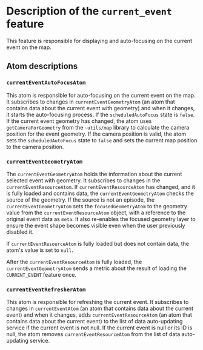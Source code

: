 # Description of the `current_event` feature

This feature is responsible for displaying and auto-focusing on the current event on the map.

## Atom descriptions

### `currentEventAutoFocusAtom`

This atom is responsible for auto-focusing on the current event on the map. It subscribes to changes in `currentEventGeometryAtom` (an atom that contains data about the current event with geometry) and when it changes, it starts the auto-focusing process. If the `scheduledAutoFocus` state is `false`.
If the current event geometry has changed, the atom uses `getCameraForGeometry` from the `~utils/map` library to calculate the camera position for the event geometry. If the camera position is valid, the atom sets the `scheduledAutoFocus` state to `false` and sets the current map position to the camera position.

### `currentEventGeometryAtom`

The `currentEventGeometryAtom` holds the information about the current selected event with geometry. It subscribes to changes in the `currentEventResourceAtom`. If `currentEventResourceAtom` has changed, and it is fully loaded and contains data, the `currentEventGeometryAtom` checks the source of the geometry. If the source is not an episode, the `currentEventGeometryAtom` sets the `focusedGeometryAtom` to the geometry value from the `currentEventResourceAtom` object, with a reference to the original event data as `meta`.
It also re-enables the focused geometry layer to ensure the event shape becomes visible even when the user previously disabled it.

If `currentEventResourceAtom` is fully loaded but does not contain data, the atom's value is set to `null`.

After the `currentEventResourceAtom` is fully loaded, the `currentEventGeometryAtom` sends a metric about the result of loading the `CURRENT_EVENT` feature once.

### `currentEventRefresherAtom`

This atom is responsible for refreshing the current event. It subscribes to changes in `currentEventAtom` (an atom that contains data about the current event) and when it changes, adds `currentEventResourceAtom` (an atom that contains data about the current event) to the list of data auto-updating service if the current event is not null. If the current event is null or its ID is null, the atom removes `currentEventResourceAtom` from the list of data auto-updating service.
